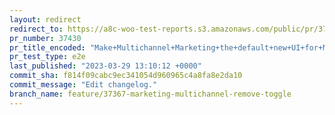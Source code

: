 ```yaml
---
layout: redirect
redirect_to: https://a8c-woo-test-reports.s3.amazonaws.com/public/pr/37430/e2e/index.html
pr_number: 37430
pr_title_encoded: "Make+Multichannel+Marketing+the+default+new+UI+for+Marketing+page"
pr_test_type: e2e
last_published: "2023-03-29 13:10:12 +0000"
commit_sha: f814f09cabc9ec341054d960965c4a8fa8e2da10
commit_message: "Edit changelog."
branch_name: feature/37367-marketing-multichannel-remove-toggle
---
```

